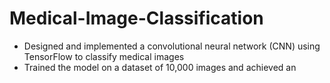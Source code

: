 # Medical-Image-Classification
 - Designed and implemented a convolutional neural network (CNN) using TensorFlow to classify medical images  
 - Trained the model on a  dataset    of 10,000 images and achieved an
